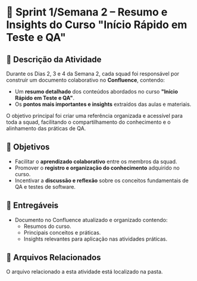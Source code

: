 # 📝 Sprint 1/Semana 2 – Resumo e Insights do Curso "Início Rápido em Teste e QA"

## 📌 Descrição da Atividade

Durante os Dias 2, 3 e 4 da Semana 2, cada squad foi responsável por construir um documento colaborativo no **Confluence**, contendo:

- Um **resumo detalhado** dos conteúdos abordados no curso **"Início Rápido em Teste e QA"**.
- Os **pontos mais importantes e insights** extraídos das aulas e materiais.

O objetivo principal foi criar uma referência organizada e acessível para toda a squad, facilitando o compartilhamento do conhecimento e o alinhamento das práticas de QA.

## 🎯 Objetivos

- Facilitar o **aprendizado colaborativo** entre os membros da squad.
- Promover o **registro e organização do conhecimento** adquirido no curso.
- Incentivar a **discussão e reflexão** sobre os conceitos fundamentais de QA e testes de software.

## 📝 Entregáveis

- Documento no Confluence atualizado e organizado contendo:
  - Resumos do curso.
  - Principais conceitos e práticas.
  - Insights relevantes para aplicação nas atividades práticas.

## 📂 Arquivos Relacionados

O arquivo relacionado  a esta atividade está localizado na pasta.